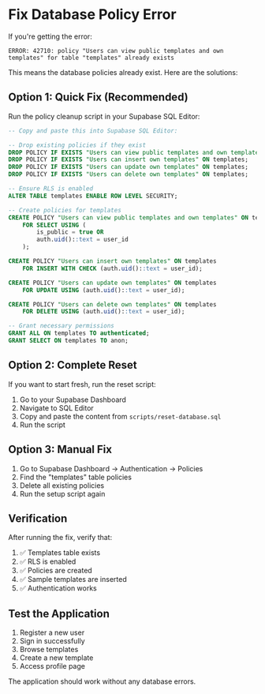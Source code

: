 # Fix Database Policy Error

If you're getting the error:
```
ERROR: 42710: policy "Users can view public templates and own templates" for table "templates" already exists
```

This means the database policies already exist. Here are the solutions:

## Option 1: Quick Fix (Recommended)

Run the policy cleanup script in your Supabase SQL Editor:

```sql
-- Copy and paste this into Supabase SQL Editor:

-- Drop existing policies if they exist
DROP POLICY IF EXISTS "Users can view public templates and own templates" ON templates;
DROP POLICY IF EXISTS "Users can insert own templates" ON templates;
DROP POLICY IF EXISTS "Users can update own templates" ON templates;
DROP POLICY IF EXISTS "Users can delete own templates" ON templates;

-- Ensure RLS is enabled
ALTER TABLE templates ENABLE ROW LEVEL SECURITY;

-- Create policies for templates
CREATE POLICY "Users can view public templates and own templates" ON templates
    FOR SELECT USING (
        is_public = true OR 
        auth.uid()::text = user_id
    );

CREATE POLICY "Users can insert own templates" ON templates
    FOR INSERT WITH CHECK (auth.uid()::text = user_id);

CREATE POLICY "Users can update own templates" ON templates
    FOR UPDATE USING (auth.uid()::text = user_id);

CREATE POLICY "Users can delete own templates" ON templates
    FOR DELETE USING (auth.uid()::text = user_id);

-- Grant necessary permissions
GRANT ALL ON templates TO authenticated;
GRANT SELECT ON templates TO anon;
```

## Option 2: Complete Reset

If you want to start fresh, run the reset script:

1. Go to your Supabase Dashboard
2. Navigate to SQL Editor
3. Copy and paste the content from `scripts/reset-database.sql`
4. Run the script

## Option 3: Manual Fix

1. Go to Supabase Dashboard → Authentication → Policies
2. Find the "templates" table policies
3. Delete all existing policies
4. Run the setup script again

## Verification

After running the fix, verify that:

1. ✅ Templates table exists
2. ✅ RLS is enabled
3. ✅ Policies are created
4. ✅ Sample templates are inserted
5. ✅ Authentication works

## Test the Application

1. Register a new user
2. Sign in successfully
3. Browse templates
4. Create a new template
5. Access profile page

The application should work without any database errors.
